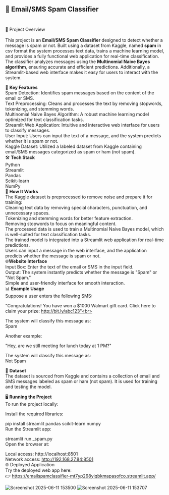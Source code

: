 ## 📧 Email/SMS Spam Classifier <br> <br>
📜 Project Overview<br><br>
This project is an **Email/SMS Spam Classifier** designed to detect whether a message is spam or not. Built using a dataset from Kaggle, named **spam** in csv format the system processes text data, trains a machine learning model, and provides a fully functional web application for real-time classification. <br>
The classifier analyzes messages using the **Multinomial Naive Bayes algorithm**, ensuring accurate and efficient predictions. Additionally, a Streamlit-based web interface makes it easy for users to interact with the system.<br>

🔧 **Key Features**<br>
Spam Detection: Identifies spam messages based on the content of the email or SMS.<br>
Text Preprocessing: Cleans and processes the text by removing stopwords, tokenizing, and stemming words.<br>
Multinomial Naive Bayes Algorithm: A robust machine learning model optimized for text classification tasks.<br>
Streamlit Web Application: Intuitive and interactive web interface for users to classify messages.<br>
User Input: Users can input the text of a message, and the system predicts whether it is spam or not.<br>
Kaggle Dataset: Utilized a labeled dataset from Kaggle containing email/SMS messages categorized as spam or ham (not spam).<br>
🛠️ **Tech Stack**<br>
Python<br>
Streamlit<br>
Pandas<br>
Scikit-learn<br>
NumPy<br>
🚀 **How It Works**<br>
The Kaggle dataset is preprocessed to remove noise and prepare it for training:<br>
Cleaning text data by removing special characters, punctuation, and unnecessary spaces.<br>
Tokenizing and stemming words for better feature extraction.<br>
Removing stopwords to focus on meaningful content.<br>
The processed data is used to train a Multinomial Naive Bayes model, which is well-suited for text classification tasks.<br>
The trained model is integrated into a Streamlit web application for real-time predictions.<br>
Users can input a message in the web interface, and the application predicts whether the message is spam or not.<br>
🌐**Website Interface**<br>
Input Box: Enter the text of the email or SMS in the input field.<br>
Output: The system instantly predicts whether the message is "Spam" or "Not Spam."<br>
Simple and user-friendly interface for smooth interaction.<br>
📊 **Example Usage**<br>
Suppose a user enters the following SMS:<br>

"Congratulations! You have won a $1000 Walmart gift card. Click here to claim your prize: http://bit.ly/abc123"<br>

The system will classify this message as:<br>
Spam<br>

Another example:<br>

"Hey, are we still meeting for lunch today at 1 PM?"<br>

The system will classify this message as:<br>
Not Spam<br>

💾 **Dataset**<br>
The dataset is sourced from Kaggle and contains a collection of email and SMS messages labeled as spam or ham (not spam). It is used for training and testing the model.<br>

🖥️ **Running the Project**<br>
To run the project locally:<br>

Install the required libraries:<br>



pip install streamlit pandas scikit-learn numpy <br> 
Run the Streamlit app:<br>


streamlit run _spam.py  <br>
Open the browser at:<br>

Local access: http://localhost:8501<br>
Network access: http://192.168.27.84:8501<br>
🌐 Deployed Application<br>
Try the deployed web app here:<br>
👉 https://emailspamclassifier-mt7yp298yiqbkmapasofco.streamlit.app/ 

![Screenshot 2025-06-11 153500](https://github.com/user-attachments/assets/b3529c40-81af-45a2-8bb1-34ccd22e8b8f)
![Screenshot 2025-06-11 153707](https://github.com/user-attachments/assets/01a83222-ed4e-4903-bbfd-7e5f96715ecb)

 
